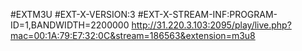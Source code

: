 #EXTM3U
#EXT-X-VERSION:3
#EXT-X-STREAM-INF:PROGRAM-ID=1,BANDWIDTH=2200000
http://31.220.3.103:2095/play/live.php?mac=00:1A:79:E7:32:0C&stream=186563&extension=m3u8

